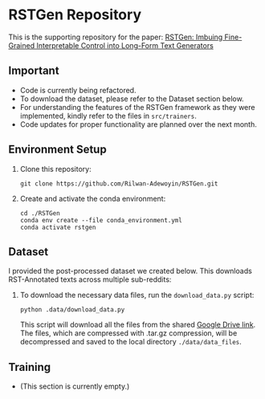 # RSTGen Repository

This is the supporting repository for the paper: [RSTGen: Imbuing Fine-Grained Interpretable Control into Long-Form Text Generators](https://aclanthology.org/2022.naacl-main.133/)

## Important
- Code is currently being refactored.
- To download the dataset, please refer to the Dataset section below.
- For understanding the features of the RSTGen framework as they were implemented, kindly refer to the files in `src/trainers`.
- Code updates for proper functionality are planned over the next month.

## Environment Setup
1. Clone this repository:
   ```
   git clone https://github.com/Rilwan-Adewoyin/RSTGen.git
   ```

2. Create and activate the conda environment:
   ```
   cd ./RSTGen
   conda env create --file conda_environment.yml
   conda activate rstgen
   ```

## Dataset
I provided the post-processed dataset we created below. This downloads RST-Annotated texts across multiple sub-reddits:

1. To download the necessary data files, run the `download_data.py` script:
   ```
   python .data/download_data.py
   ```

   This script will download all the files from the shared [Google Drive link](https://drive.google.com/drive/folders/1seqNux3ycMLl-FMqbDRa3F5LhP7r61vG?usp=sharing). The files, which are compressed with .tar.gz compression, will be decompressed and saved to the local directory `./data/data_files`.

## Training
- (This section is currently empty.)
